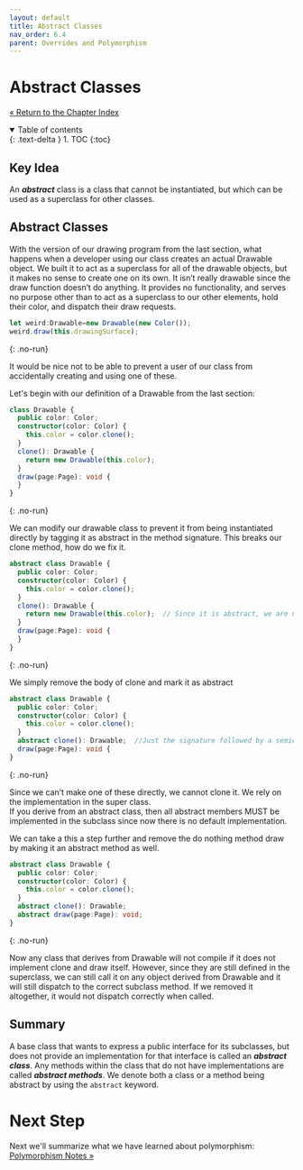 ```yaml
---
layout: default
title: Abstract Classes
nav_order: 6.4
parent: Overrides and Polymorphism
---
```


# Abstract Classes
[&laquo; Return to the Chapter Index](index.md)

<details open markdown="block">
  <summary>
    Table of contents
  </summary>
  {: .text-delta }
1. TOC
{:toc}
</details>

## Key Idea
An ***abstract*** class is a class that cannot be instantiated, but which can be used as a superclass for other classes.

## Abstract Classes
With the version of our drawing program from the last section, what happens when a developer using our class creates an actual Drawable object.  We built it to act as a superclass for all of the drawable objects, but it makes no sense to create one on its own.  It isn’t really drawable since the draw function doesn’t do anything.  It provides no functionality, and serves no purpose other than to act as a superclass to our other elements, hold their color, and dispatch their draw requests.

```typescript
let weird:Drawable=new Drawable(new Color());
weird.draw(this.drawingSurface);
```
{: .no-run}

It would be nice not to be able to prevent a user of our class from accidentally creating and using one of these.  

Let's begin with our definition of a Drawable from the last section:

```typescript
class Drawable {
  public color: Color;
  constructor(color: Color) {
    this.color = color.clone();
  }
  clone(): Drawable {
    return new Drawable(this.color);
  }
  draw(page:Page): void {
  }
}
```
{: .no-run}


We can modify our drawable class to prevent it from being instantiated directly by tagging it as abstract in the method signature.
This breaks our clone method, how do we fix it.

```typescript
abstract class Drawable {
  public color: Color;
  constructor(color: Color) {
    this.color = color.clone();
  }
  clone(): Drawable {
    return new Drawable(this.color);  // Since it is abstract, we are not allowed to create one anymore.
  }
  draw(page:Page): void {
  }
}
```
{: .no-run}

We simply remove the body of clone and mark it as abstract
```typescript
abstract class Drawable {
  public color: Color;
  constructor(color: Color) {
    this.color = color.clone();
  }
  abstract clone(): Drawable;  //Just the signature followed by a semicolon is sufficent to create the interface without an implementation.
  draw(page:Page): void {
}
```
{: .no-run}

Since we can’t make one of these directly, we cannot clone it.  We rely on the implementation in the super class.  
If you derive from an abstract class, then all abstract members MUST be implemented in the subclass since now there is no default implementation.

We can take a this a step further and remove the do nothing method draw by making it an abstract method as well.

```typescript
abstract class Drawable {
  public color: Color;
  constructor(color: Color) {
    this.color = color.clone();
  }
  abstract clone(): Drawable;  
  abstract draw(page:Page): void;
}
```
{: .no-run}

Now any class that derives from Drawable will not compile if it does not implement clone and draw itself.
However, since they are still defined in the superclass, we can still call it on any object derived from Drawable and it will still dispatch to the correct subclass method.  If we removed it altogether, it would not dispatch correctly when called.

## Summary
A base class that wants to express a public interface for its subclasses, but does not provide an implementation for that interface is called an ***abstract class***.  Any methods within the class that do not have implementations are called ***abstract methods***.  We denote both a class or a method being abstract by using the ```abstract``` keyword.

# Next Step

Next we'll summarize what we have learned about polymorphism: [Polymorphism Notes &raquo;](../6-polymorphism/notes.md)